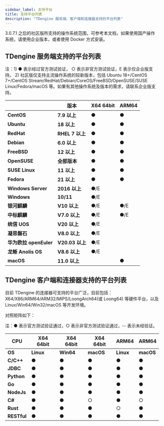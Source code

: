 ```yaml
---
sidebar_label: 支持平台
title: 支持平台列表
description: "TDengine 服务端、客户端和连接器支持的平台列表"
---
```


3.0.7.1 之后的社区版所支持的操作系统范围，可参考本文档，如果使用国产操作系统，请使用企业版本，或者使用 Docker 方式安装。

## TDengine 服务端支持的平台列表

注：1) ● 表示经过官方测试验证， ○ 表示非官方测试验证，E 表示仅企业版支持。
   2) 社区版仅支持主流操作系统的较新版本，包括 Ubuntu 18+/CentOS 7+/CentOS Stream/RedHat/Debian/CoreOS/FreeBSD/OpenSUSE/SUSE Linux/Fedora/macOS 等。如果有其他操作系统及版本的需求，请联系企业版支持。

|                       | **版本**        | **X64 64bit** | **ARM64** |
| ----------------------|----------------| ------------- | --------- |
| **CentOS**            | **7.9 以上**    | ●             | ●         |
| **Ubuntu**            | **18 以上**     | ●             | ●         |
| **RedHat**            | **RHEL 7 以上** | ●             | ●         |
| **Debian**            | **6.0 以上**    | ●             | ●         |
| **FreeBSD**           | **12 以上**     | ●             | ●         |
| **OpenSUSE**          | **全部版本**     | ●             | ●         |
| **SUSE Linux**        | **11 以上**     | ●             | ●         |
| **Fedora**            | **21 以上**     | ●             | ●         |
| **Windows Server**    | **2016 以上**  | ●/E           |           |
| **Windows**           | **10/11**      | ●/E           |           |
| **银河麒麟**           | **V10 以上**     | ●/E           | ●/E      |
| **中标麒麟**           | **V7.0 以上**    | ●/E           | ●/E      |
| **统信 UOS**          | **V20 以上**     | ●/E           |           |
| **凝思磐石**           | **V8.0 以上**    | ●/E           |           |
| **华为欧拉 openEuler** | **V20.03 以上**  | ●/E           |           |
| **龙蜥 Anolis OS**     | **V8.6 以上**   | ●/E           |           | 
| **macOS**             | **11.0 以上**   |                | ●         |



## TDengine 客户端和连接器支持的平台列表

目前 TDengine 的连接器可支持的平台广泛，目前包括：X64/X86/ARM64/ARM32/MIPS/LoongArch64(或 Loong64) 等硬件平台，以及 Linux/Win64/Win32/macOS 等开发环境。

对照矩阵如下：

注：● 表示官方测试验证通过，○ 表示非官方测试验证通过，-- 表示未经验证。

| **CPU**     | **X64 64bit** | **X64 64bit** | **X64 64bit** | **ARM64** | **ARM64** |
| ----------- | ------------- | ------------- | ------------- | --------- | --------- |
| **OS**      | **Linux**     | **Win64**     | **macOS**     | **Linux** | **macOS** |
| **C/C++**   | ●             | ●             | ●             | ●         | ●         |
| **JDBC**    | ●             | ●             | ●             | ●         | ●         |
| **Python**  | ●             | ●             | ●             | ●         | ●         |
| **Go**      | ●             | ●             | ●             | ●         | ●         |
| **NodeJs**  | ●             | ●             | ●             | ●         | ●         |
| **C#**      | ●             | ●             | ○             | ●         | ○         |
| **Rust**    | ●             | ●             | ●             | ○         | ●         |
| **RESTful** | ●             | ●             | ●             | ●         | ●         |


